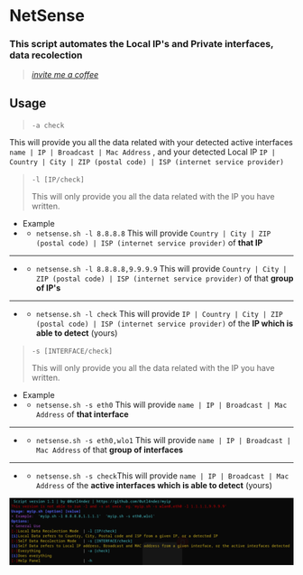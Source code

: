 # NetSense

### This script automates the Local IP's and Private interfaces, data recolection

> _[invite me a coffee](https://www.paypal.com/donate/?hosted_button_id=9GUQPSB3SH63W)_

## Usage

> `-a check`

This will provide you all the data related with your detected active interfaces `name | IP | Broadcast | Mac Address` , and your detected Local IP `IP | Country | City | ZIP (postal code) | ISP (internet service provider)`

> `-l [IP/check]`
>
> This will only provide you all the data related with the IP you have written.

-   Example
-   -   `netsense.sh -l 8.8.8.8` This will provide `Country | City | ZIP (postal code) | ISP (internet service provider)` of **that IP**

---

-   -   `netsense.sh -l 8.8.8.8,9.9.9.9` This will provide `Country | City | ZIP (postal code) | ISP (internet service provider)` of that **group of IP's**

---

-   -   `netsense.sh -l check` This will provide `IP | Country | City | ZIP (postal code) | ISP (internet service provider)` of the **IP which is able to detect** (yours)

> `-s [INTERFACE/check]`
>
> This will only provide you all the data related with the IP you have written.

-   Example
-   -   `netsense.sh -s eth0` This will provide `name | IP | Broadcast | Mac Address` of **that interface**

---

-   -   `netsense.sh -s eth0,wlo1` This will provide `name | IP | Broadcast | Mac Address` of that **group of interfaces**

---

-   -   `netsense.sh -s check`This will provide `name | IP | Broadcast | Mac Address` of the **active interfaces which is able to detect** (yours)

![Picture](https://github.com/0utl4nder/myip/blob/main/myip.png?raw=true)

